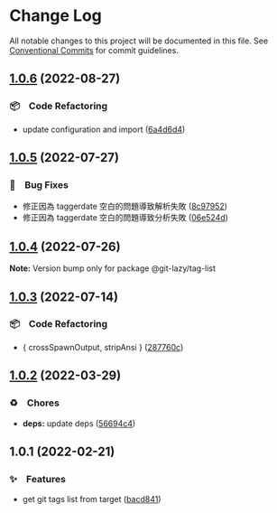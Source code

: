 # Change Log

All notable changes to this project will be documented in this file.
See [Conventional Commits](https://conventionalcommits.org) for commit guidelines.

## [1.0.6](https://github.com/bluelovers/ws-git-lazy/compare/@git-lazy/tag-list@1.0.5...@git-lazy/tag-list@1.0.6) (2022-08-27)



### 📦　Code Refactoring

* update configuration and import ([6a4d6d4](https://github.com/bluelovers/ws-git-lazy/commit/6a4d6d418dcf351e88a44dcb252269781820309a))



## [1.0.5](https://github.com/bluelovers/ws-git-lazy/compare/@git-lazy/tag-list@1.0.4...@git-lazy/tag-list@1.0.5) (2022-07-27)


### 🐛　Bug Fixes

* 修正因為 taggerdate 空白的問題導致解析失敗 ([8c97952](https://github.com/bluelovers/ws-git-lazy/commit/8c97952955e6dde2f4cf7c1aeee486afd4199649))
* 修正因為 taggerdate 空白的問題導致分析失敗 ([06e524d](https://github.com/bluelovers/ws-git-lazy/commit/06e524d391c12bc886b2d9edabf142eda60eb851))





## [1.0.4](https://github.com/bluelovers/ws-git-lazy/compare/@git-lazy/tag-list@1.0.3...@git-lazy/tag-list@1.0.4) (2022-07-26)

**Note:** Version bump only for package @git-lazy/tag-list





## [1.0.3](https://github.com/bluelovers/ws-git-lazy/compare/@git-lazy/tag-list@1.0.2...@git-lazy/tag-list@1.0.3) (2022-07-14)


### 📦　Code Refactoring

* { crossSpawnOutput, stripAnsi } ([287760c](https://github.com/bluelovers/ws-git-lazy/commit/287760c0cc6a540a6d7e2d561afeb9ba5d737d8f))





## [1.0.2](https://github.com/bluelovers/ws-git-lazy/compare/@git-lazy/tag-list@1.0.1...@git-lazy/tag-list@1.0.2) (2022-03-29)


### ♻️　Chores

* **deps:** update deps ([56694c4](https://github.com/bluelovers/ws-git-lazy/commit/56694c4145d5e106af6bf75bc85e501b9ff029ca))





## 1.0.1 (2022-02-21)


### ✨　Features

* get git tags list from target ([bacd841](https://github.com/bluelovers/ws-git-lazy/commit/bacd8419935a8f76fb0f6639d17f239404d94b86))
